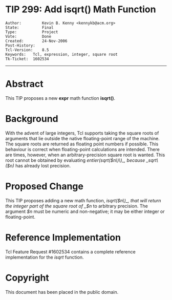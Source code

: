 # TIP 299: Add isqrt() Math Function
	Author:         Kevin B. Kenny <kennykb@acm.org>
	State:          Final
	Type:           Project
	Vote:           Done
	Created:        24-Nov-2006
	Post-History:   
	Tcl-Version:    8.5
	Keywords:	Tcl, expression, integer, square root
	Tk-Ticket:	1602534
-----

# Abstract

This TIP proposes a new **expr** math function **isqrt\(\)**.

# Background

With the advent of large integers, Tcl supports taking the square roots of
arguments that lie outside the native floating-point range of the machine.
The square roots are returned as floating point numbers if possible. This
behaviour is correct when floating-point calculations are intended. There are
times, however, when an arbitrary-precision square root is wanted. This root
cannot be obtained by evaluating _entier\(sqrt\($n\)\)_, because _sqrt\($n\)_
has already lost precision.

# Proposed Change

This TIP proposes adding a new math function, _isqrt\($n\)_, that will return
the integer part of the square root of _$n_ to arbitrary precision. The
argument _$n_ must be numeric and non-negative; it may be either integer or
floating-point.

# Reference Implementation

Tcl Feature Request \#1602534 contains a complete reference implementation for
the _isqrt_ function.

# Copyright

This document has been placed in the public domain.

